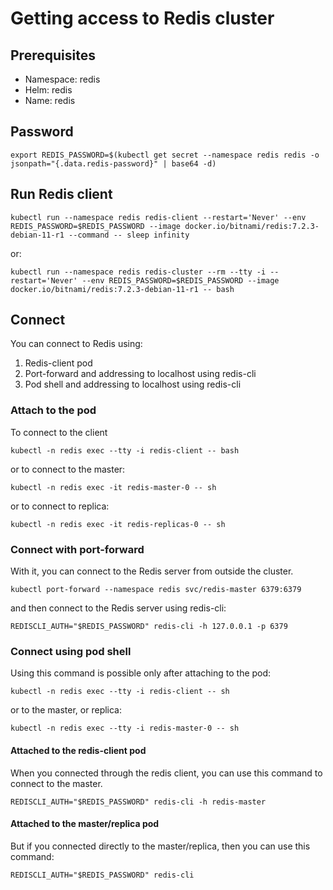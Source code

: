 # Getting access to Redis cluster

## Prerequisites

- Namespace: redis
- Helm: redis
- Name: redis

## Password
```shell
export REDIS_PASSWORD=$(kubectl get secret --namespace redis redis -o jsonpath="{.data.redis-password}" | base64 -d)
```

## Run Redis client
```shell
kubectl run --namespace redis redis-client --restart='Never' --env REDIS_PASSWORD=$REDIS_PASSWORD --image docker.io/bitnami/redis:7.2.3-debian-11-r1 --command -- sleep infinity
```

or:
```shell
kubectl run --namespace redis redis-cluster --rm --tty -i --restart='Never' --env REDIS_PASSWORD=$REDIS_PASSWORD --image docker.io/bitnami/redis:7.2.3-debian-11-r1 -- bash
```

## Connect

You can connect to Redis using:

1. Redis-client pod
2. Port-forward and addressing to localhost using redis-cli
3. Pod shell and addressing to localhost using redis-cli

### Attach to the pod

To connect to the client
```shell
kubectl -n redis exec --tty -i redis-client -- bash
```

or to connect to the master:
```shell
kubectl -n redis exec -it redis-master-0 -- sh
```

or to connect to replica:
```shell
kubectl -n redis exec -it redis-replicas-0 -- sh
```

### Connect with port-forward

With it, you can connect to the Redis server from outside the cluster.

```shell
kubectl port-forward --namespace redis svc/redis-master 6379:6379
```

and then connect to the Redis server using redis-cli:
```shell
REDISCLI_AUTH="$REDIS_PASSWORD" redis-cli -h 127.0.0.1 -p 6379
```

### Connect using pod shell

Using this command is possible only after attaching to the pod:
```shell
kubectl -n redis exec --tty -i redis-client -- sh
```

or to the master, or replica:
```shell
kubectl -n redis exec --tty -i redis-master-0 -- sh
```

#### Attached to the redis-client pod

When you connected through the redis client, you can use this command to connect to the master.
```shell
REDISCLI_AUTH="$REDIS_PASSWORD" redis-cli -h redis-master
```

#### Attached to the master/replica pod

But if you connected directly to the master/replica, then you can use this command:
```shell
REDISCLI_AUTH="$REDIS_PASSWORD" redis-cli
```
